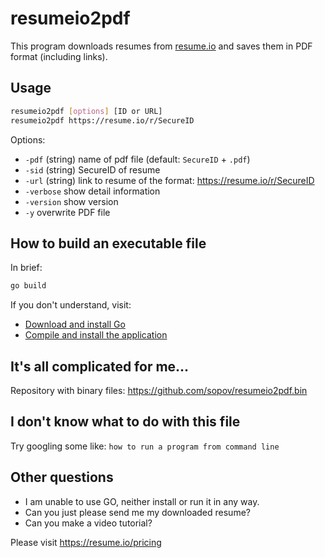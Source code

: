 # resumeio2pdf

This program downloads resumes from [resume.io](https://resume.io/) and saves them in PDF format (including links).

## Usage

```bash
resumeio2pdf [options] [ID or URL]
resumeio2pdf https://resume.io/r/SecureID
```

Options:
*  `-pdf` (string)  name of pdf file (default: `SecureID` + `.pdf`)
*  `-sid` (string) SecureID of resume
*  `-url` (string) link to resume of the format: https://resume.io/r/SecureID
*  `-verbose` show detail information
*  `-version` show version
*  `-y`	overwrite PDF file

## How to build an executable file

In brief:
```bash
go build
```

If you don't understand, visit:
* [Download and install Go](https://go.dev/doc/install)
* [Compile and install the application](https://go.dev/doc/tutorial/compile-install)

## It's all complicated for me...

Repository with binary files: https://github.com/sopov/resumeio2pdf.bin

## I don't know what to do with this file

Try googling some like: `how to run a program from command line`

## Other questions

* I am unable to use GO, neither install or run it in any way.  
* Can you just please send me my downloaded resume? 
* Can you make a video tutorial?

Please visit https://resume.io/pricing
